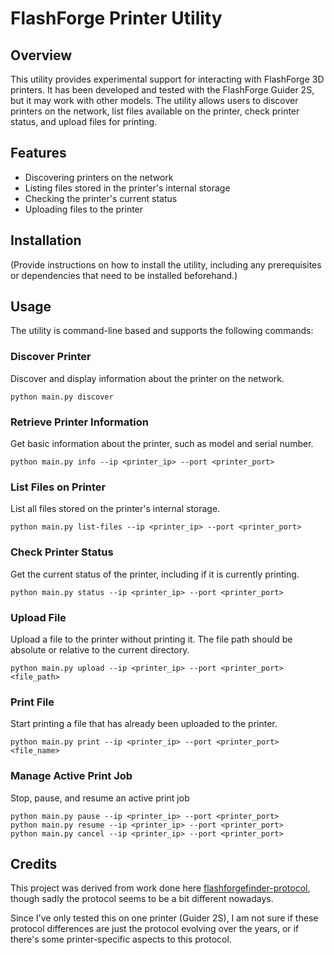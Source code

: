 # FlashForge Printer Utility

## Overview
This utility provides experimental support for interacting with FlashForge 3D printers. It has been developed and tested with the FlashForge Guider 2S, but it may work with other models. The utility allows users to discover printers on the network, list files available on the printer, check printer status, and upload files for printing.

## Features
- Discovering printers on the network
- Listing files stored in the printer's internal storage
- Checking the printer's current status
- Uploading files to the printer

## Installation
(Provide instructions on how to install the utility, including any prerequisites or dependencies that need to be installed beforehand.)

## Usage
The utility is command-line based and supports the following commands:

### Discover Printer
Discover and display information about the printer on the network.
```
python main.py discover
```

### Retrieve Printer Information
Get basic information about the printer, such as model and serial number.
```
python main.py info --ip <printer_ip> --port <printer_port>
```

### List Files on Printer
List all files stored on the printer's internal storage.
```
python main.py list-files --ip <printer_ip> --port <printer_port>
```

### Check Printer Status
Get the current status of the printer, including if it is currently printing.
```
python main.py status --ip <printer_ip> --port <printer_port>
```

### Upload File
Upload a file to the printer without printing it. The file path should be absolute or relative to the current directory.
```
python main.py upload --ip <printer_ip> --port <printer_port> <file_path>
```

### Print File
Start printing a file that has already been uploaded to the printer.

```
python main.py print --ip <printer_ip> --port <printer_port> <file_name>
```

### Manage Active Print Job
Stop, pause, and resume an active print job

```
python main.py pause --ip <printer_ip> --port <printer_port>
python main.py resume --ip <printer_ip> --port <printer_port>
python main.py cancel --ip <printer_ip> --port <printer_port>
```


## Credits

This project was derived from work done here [flashforgefinder-protocol](https://github.com/ztripez/flashforgefinder-protocol), though sadly the protocol seems to be a bit different nowadays.

Since I've only tested this on one printer (Guider 2S), I am not sure if these protocol differences are just the protocol evolving over the years, or if there's some printer-specific aspects to this protocol.